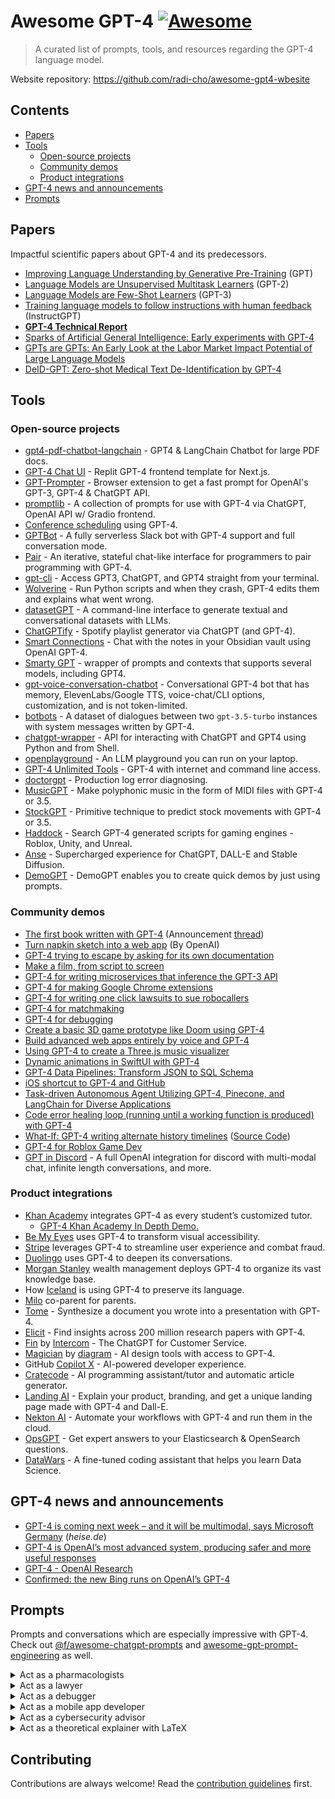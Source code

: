 # Awesome GPT-4 [![Awesome](https://awesome.re/badge.svg)](https://awesome.re)

> A curated list of prompts, tools, and resources regarding the GPT-4 language model.


Website repository: https://github.com/radi-cho/awesome-gpt4-wbesite

## Contents

- [Papers](#papers)
- [Tools](#tools)
    - [Open-source projects](#open-source-projects)
    - [Community demos](#community-demos)
    - [Product integrations](#product-integrations)
- [GPT-4 news and announcements](#gpt-4-news-and-announcements)
- [Prompts](#prompts)


## Papers

Impactful scientific papers about GPT-4 and its predecessors.

- [Improving Language Understanding by Generative Pre-Training](https://paperswithcode.com/paper/improving-language-understanding-by) (GPT)
- [Language Models are Unsupervised Multitask Learners](https://paperswithcode.com/paper/language-models-are-unsupervised-multitask) (GPT-2)
- [Language Models are Few-Shot Learners](https://paperswithcode.com/paper/language-models-are-few-shot-learners) (GPT-3)
- [Training language models to follow instructions with human feedback](https://arxiv.org/abs/2203.02155) (InstructGPT)
- **[GPT-4 Technical Report](https://cdn.openai.com/papers/gpt-4.pdf)**
- [Sparks of Artificial General Intelligence: Early experiments with GPT-4](https://arxiv.org/pdf/2303.12712.pdf)
- [GPTs are GPTs: An Early Look at the Labor Market Impact Potential of Large Language Models](https://arxiv.org/pdf/2303.10130.pdf)
- [DeID-GPT: Zero-shot Medical Text De-Identification by GPT-4](https://arxiv.org/pdf/2303.11032.pdf)


## Tools

### Open-source projects

- [gpt4-pdf-chatbot-langchain](https://github.com/mayooear/gpt4-pdf-chatbot-langchain) - GPT4 & LangChain Chatbot for large PDF docs.
- [GPT-4 Chat UI](https://replit.com/@zahid/GPT-4-Chat-UI) - Replit GPT-4 frontend template for Next.js.
- [GPT-Prompter](https://github.com/giosilvi/GPT-Prompter) - Browser extension to get a fast prompt for OpenAI's GPT-3, GPT-4 & ChatGPT API.
- [promptlib](https://github.com/jmpaz/promptlib/) - A collection of prompts for use with GPT-4 via ChatGPT, OpenAI API w/ Gradio frontend.
- [Conference scheduling](https://github.com/stephanj/Scheduling-using-GPT4) using GPT-4.
- [GPTBot](https://github.com/LIFTE-H2/GPTBot) - A fully serverless Slack bot with GPT-4 support and full conversation mode.
- [Pair](https://github.com/jiggy-ai/pair) - An iterative, stateful chat-like interface for programmers to pair programming with GPT-4.
- [gpt-cli](https://github.com/CristiVlad25/gpt-cli) - Access GPT3, ChatGPT, and GPT4 straight from your terminal.
- [Wolverine](https://github.com/biobootloader/wolverine) - Run Python scripts and when they crash, GPT-4 edits them and explains what went wrong.
- [datasetGPT](https://github.com/radi-cho/datasetGPT) - A command-line interface to generate textual and conversational datasets with LLMs.
- [ChatGPTify](https://github.com/idilsulo/ChatGPTify) - Spotify playlist generator via ChatGPT (and GPT-4).
- [Smart Connections](https://github.com/brianpetro/obsidian-smart-connections) - Chat with the notes in your Obsidian vault using OpenAI GPT-4.
- [Smarty GPT](https://github.com/citiususc/Smarty-GPT) - wrapper of prompts and contexts that supports several models, including GPT4.
- [gpt-voice-conversation-chatbot](https://github.com/Adri6336/gpt-voice-conversation-chatbot) - Conversational GPT-4 bot that has memory, ElevenLabs/Google TTS, voice-chat/CLI options, customization, and is not token-limited.
- [botbots](https://github.com/radi-cho/botbots) - A dataset of dialogues between two `gpt-3.5-turbo` instances with system messages written by GPT-4.
- [chatgpt-wrapper](https://github.com/mmabrouk/chatgpt-wrapper) - API for interacting with ChatGPT and GPT4 using Python and from Shell.
- [openplayground](https://github.com/nat/openplayground) - An LLM playground you can run on your laptop.
- [GPT-4 Unlimited Tools](https://github.com/d3n7/GPT-4-Unlimited-Tools) - GPT-4 with internet and command line access.
- [doctorgpt](https://github.com/ingyamilmolinar/doctorgpt) - Production log error diagnosing.
- [MusicGPT](https://github.com/d3n7/GPT-4-To-MIDI) - Make polyphonic music in the form of MIDI files with GPT-4 or 3.5.
- [StockGPT](https://github.com/d3n7/StockGPT) - Primitive technique to predict stock movements with GPT-4 or 3.5.
- [Haddock](https://github.com/asaxena0824/ScripterAI) - Search GPT-4 generated scripts for gaming engines - Roblox, Unity, and Unreal.
- [Anse](https://github.com/anse-app/anse) - Supercharged experience for ChatGPT, DALL-E and Stable Diffusion.
- [DemoGPT](https://github.com/melih-unsal/DemoGPT) - DemoGPT enables you to create quick demos by just using prompts.

### Community demos

- [The first book written with GPT-4](https://www.impromptubook.com/wp-content/uploads/2023/03/impromptu-rh.pdf) (Announcement [thread](https://twitter.com/reidhoffman/status/1636006090927390720))
- [Turn napkin sketch into a web app](https://youtu.be/outcGtbnMuQ?t=972) (By OpenAI)
- [GPT-4 trying to escape by asking for its own documentation](https://twitter.com/michalkosinski/status/1636683810631974912)
- [Make a film, from script to screen](https://twitter.com/nickfloats/status/1635749064091267098)
- [GPT-4 for writing microservices that inference the GPT-3 API](https://twitter.com/joeprkns/status/1635969883375640577)
- [GPT-4 for making Google Chrome extensions](https://twitter.com/jakebrowatzke/status/1635882037319008258)
- [GPT-4 for writing one click lawsuits to sue robocallers](https://twitter.com/jbrowder1/status/1635720431091974157)
- [GPT-4 for matchmaking](https://twitter.com/jakozloski/status/1635778263787110401)
- [GPT-4 for debugging](https://twitter.com/mayowaoshin/status/1635757442859671553)
- [Create a basic 3D game prototype like Doom using GPT-4](https://twitter.com/javilopen/status/1636085116400451584)
- [Build advanced web apps entirely by voice and GPT-4](https://www.youtube.com/watch?v=lZj63vjueeU)
- [Using GPT-4 to create a Three.js music visualizer](https://twitter.com/maxemitchell/status/1637333172273725443)
- [Dynamic animations in SwiftUI with GPT-4](https://twitter.com/MengTo/status/1636507977795481601)
- [GPT-4 Data Pipelines: Transform JSON to SQL Schema](https://medium.com/@nschairer/gpt-4-data-pipelines-transform-json-to-sql-schema-instantly-dfd62f6d1024)
- [iOS shortcut to GPT-4 and GitHub](https://twitter.com/mckaywrigley/status/1640767366266232832)
- [Task-driven Autonomous Agent Utilizing GPT-4, Pinecone, and LangChain for Diverse Applications](https://yoheinakajima.com/task-driven-autonomous-agent-utilizing-gpt-4-pinecone-and-langchain-for-diverse-applications/)
- [Code error healing loop (running until a working function is produced) with GPT-4](https://twitter.com/amasad/status/1644895388586086400)
- [What-If: GPT-4 writing alternate history timelines](https://whatif2.vpanjeta.uk/) ([Source Code](https://github.com/VPanjeta/What-If))
- [GPT-4 for Roblox Game Dev](https://youtu.be/yx4t6hH-y4g)
- [GPT in Discord](https://github.com/Kav-K/GPTDiscord) - A full OpenAI integration for discord with multi-modal chat, infinite length conversations, and more.

### Product integrations

- [Khan Academy](https://openai.com/customer-stories/khan-academy) integrates GPT-4 as every student’s customized tutor.
    - [GPT-4 Khan Academy In Depth Demo.](https://www.youtube.com/watch?v=rnIgnS8Susg)
- [Be My Eyes](https://openai.com/customer-stories/be-my-eyes) uses GPT-4 to transform visual accessibility.
- [Stripe](https://openai.com/customer-stories/stripe) leverages GPT-4 to streamline user experience and combat fraud.
- [Duolingo](https://openai.com/customer-stories/duolingo) uses GPT-4 to deepen its conversations.
- [Morgan Stanley](https://openai.com/customer-stories/morgan-stanley) wealth management deploys GPT-4 to organize its vast knowledge base.
- How [Iceland](https://openai.com/customer-stories/government-of-iceland) is using GPT-4 to preserve its language.
- [Milo](https://twitter.com/APatelThompson/status/1635749787604770816) co-parent for parents.
- [Tome](https://twitter.com/hliriani/status/1635770323454038018) - Synthesize a document you wrote into a presentation with GPT-4.
- [Elicit](https://elicit.org/gpt4-waitlist) - Find insights across 200 million research papers with GPT-4.
- [Fin](https://twitter.com/destraynor/status/1635705919441969153) by [Intercom](https://www.intercom.com/) - The ChatGPT for Customer Service.
- [Magician](https://twitter.com/jsngr/status/1635696478013337600) by [diagram](https://diagram.com/) - AI design tools with access to GPT-4.
- GitHub [Copilot X](https://github.blog/2023-03-22-github-copilot-x-the-ai-powered-developer-experience/) - AI-powered developer experience.
- [Cratecode](https://cratecode.com) - AI programming assistant/tutor and automatic article generator.
- [Landing AI](https://landing-ai.com) - Explain your product, branding, and get a unique landing page made with GPT-4 and Dall-E.
- [Nekton AI](https://nekton.ai) - Automate your workflows with GPT-4 and run them in the cloud.
- [OpsGPT](https://checkups.opster.com/ops-gpt) - Get expert answers to your Elasticsearch & OpenSearch questions. 
- [DataWars](https://www.datawars.io/articles/introducing-trooper-a-gpt-based-ai-assistant-for-data-science) - A fine-tuned coding assistant that helps you learn Data Science.

## GPT-4 news and announcements

- [GPT-4 is coming next week – and it will be multimodal, says Microsoft Germany](https://www.heise.de/news/GPT-4-is-coming-next-week-and-it-will-be-multimodal-says-Microsoft-Germany-7540972.html) (*heise.de*)
- [GPT-4 is OpenAI’s most advanced system, producing safer and more useful responses](https://openai.com/product/gpt-4)
- [GPT-4 - OpenAI Research](https://openai.com/research/gpt-4)
- [Confirmed: the new Bing runs on OpenAI’s GPT-4](https://blogs.bing.com/search/march_2023/Confirmed-the-new-Bing-runs-on-OpenAI%E2%80%99s-GPT-4)


## Prompts

Prompts and conversations which are especially impressive with GPT-4. Check out [@f/awesome-chatgpt-prompts](https://github.com/f/awesome-chatgpt-prompts) and [awesome-gpt-prompt-engineering](https://github.com/snwfdhmp/awesome-gpt-prompt-engineering) as well.

<details>
  <summary>Act as a pharmacologists</summary>
  
  Contributed by: [@radi-cho](https://github.com/radi-cho)
  Source: [GPT-4 Technical Report](https://cdn.openai.com/papers/gpt-4.pdf)
  
  ```
Example of Chemical Compound Similarity and Purchase Tool Use.
Answer the following questions as best you can.
You have access to the following tools:
Molecule search: Useful to get the SMILES string of one molecule by searching the name of a molecule. Only query with a specific name.
Purchase: Places an order for a compound. Give this tool only a SMILES string.
Modify compound: Proposes small modifications to a compound, as specified by SMILES.
Email: Format as email_address | subject | body. Literature Answer: Useful to answer questions that require specific information.
Ask a specific question. Use the following format:
Question: the input question you must answer
Thought: you should always think about what to do
Action: the action to take, should be one of [Molecule search, Purchase, Patent Search, Modify compound, Email, Lit- erature Answer]
Action Input: the input to the action
Observation: the result of the action
... (this Thought/Action/Action Input/Observation can repeat N times)
Thought: I now know the final answer Final Answer: the final answer to the original input question
Begin!
Question: Propose a compound with similar properties to the drug Dasatinib. Find a supplier that sells it. Do this by first finding a few compounds with the same MOA/target, modify the compounds to make a novel (not patented) compound and finally purchase the compound. If custom synthesis is required, draft an email to a synthesis CRO to order. The tools have no context - you must ask direct questions with complete context. Validate your work with tools if you are uncertain. Do not guess compound SMILES, use tools to get them.
  ```
  
  Example response:
 
  ```
Thought: I need to find a few compounds with the same MOA/target as Dasatinib
Action: Literature Answer
Action Input: What are a few compounds with the same MOA/target as Dasatinib?
Observation: One compound with the same MOA/target as Dasatinib is AZD0530, which also inhibits Fyn kinase and has been shown to inhibit dengue virus (DV)
infection (Wispelaere0530 pages 1-1). Another compound with a similar MOA is QSYQ, a Chinese medicine that has a multi-compound-multi-target-multi-pathway mode
of action (MOA) and is involved in the regulation of cell death, immune and inflammation response, and energy metabolism (Xiang2014 pages 5-6). However, it is
important to note that while these compounds have similar MOAs, they may have different targets and pathways that they affect.
Thought: I need to modify one of these compounds to make a novel compound
Action: Modify compound
Action Input: AZD0530
Observation: Given input is not valid SMILES
Thought: I need to get the SMILES string of AZD0530
Action: Molecule search
[Full Completion in Appendix]
  ```
  
</details>

<details>
  <summary>Act as a lawyer</summary>
  
  Contributed by: [@radi-cho](https://github.com/radi-cho)
  Source: [Twitter](https://twitter.com/jbrowder1/status/1635720431091974157)
  
  > I received a spam call from `entity`. Draft a federal lawsuit for $1,500 under the TCPA to sue. Use the context you have learned from other cases.
  
</details>

<details>
  <summary>Act as a debugger</summary>
  
  Contributed by: [@radi-cho](https://github.com/radi-cho)
  Source: [Twitter](https://twitter.com/mayowaoshin/status/1635757442859671553)
  
  > Imagine you're an expert `language` developer reviewing the codebase below from a junior developer. Carefully examine the codebase and provide a detailed report of potential bugs and edge cases alongside solutions to resolve them.
  
</details>

<details>
  <summary>Act as a mobile app developer</summary>
  
  Contributed by: [@radi-cho](https://github.com/radi-cho)
  Source: [Twitter](https://twitter.com/mortenjust/status/1636001311417319426)
  
  > You are an AI programming assistant.
  > Follow the user's requirements carefully & to the letter.
  > First think step-by-step - describe your plan for what to build in psuedocode, written out in great detail.
  > Then output the code in a single codeblock.
  > Minimize any other prose.
  > Use the latest version of `platform` you know how.
  > Async/await preferred if you are certain that you can do so. Look out for retain cycles and objects that drop out of memory.
  > If a requirement is not technically possible, tell the user.
  
  - `platform` could be `Swift`, `Kotlin`, `Flutter`/`Dart`, etc.
  
</details>

<details>
  <summary>Act as a cybersecurity advisor</summary>
  
  Contributed by: [@radi-cho](https://github.com/radi-cho)
  Source: [Twitter](https://twitter.com/jconorgrogan/status/1635695064692273161)
  
  > This is a Solidity contract. Can you help me review it and let me know if there are any security vulnerabilities? <br/>`contract`
  
</details>

<details>
  <summary>Act as a theoretical explainer with LaTeX</summary>
  
  Contributed by: [@radi-cho](https://github.com/radi-cho)
  
  > Explain in detail what `concept` is and how it is defined. Use LaTeX math. Provide intuition.
  
  - Example for `concept`: "SHAP Gradient Explainer", see [output](https://gist.github.com/radi-cho/c75e128ec2c5f503c9eb4c5202e7987d).
  
</details>


## Contributing

Contributions are always welcome! Read the [contribution guidelines](contributing.md) first.
